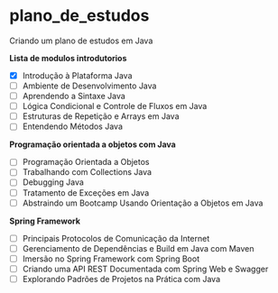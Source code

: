 # plano_de_estudos
Criando um plano de estudos em Java

**Lista de modulos introdutorios**

- [x] Introdução à Plataforma Java
- [ ] Ambiente de Desenvolvimento Java
- [ ] Aprendendo a Sintaxe Java
- [ ] Lógica Condicional e Controle de Fluxos em Java
- [ ] Estruturas de Repetição e Arrays em Java
- [ ] Entendendo Métodos Java

**Programação orientada a objetos com Java**

- [ ] Programação Orientada a Objetos
- [ ] Trabalhando com Collections Java
- [ ] Debugging Java
- [ ] Tratamento de Exceções em Java
- [ ] Abstraindo um Bootcamp Usando Orientação a Objetos em Java

**Spring Framework**

- [ ] Principais Protocolos de Comunicação da Internet
- [ ] Gerenciamento de Dependências e Build em Java com Maven
- [ ] Imersão no Spring Framework com Spring Boot
- [ ] Criando uma API REST Documentada com Spring Web e Swagger
- [ ] Explorando Padrões de Projetos na Prática com Java
